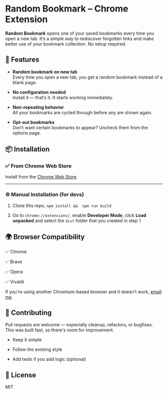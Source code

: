 # Random Bookmark – Chrome Extension

**Random Bookmark** opens one of your saved bookmarks every time you open a new tab. It’s a simple way to rediscover forgotten links and make better use of your bookmark collection. No setup required.

## 🔧 Features

- **Random bookmark on new tab**  
  Every time you open a new tab, you get a random bookmark instead of a blank page.

- **No configuration needed**  
  Install it — that’s it. It starts working immediately.

- **Non-repeating behavior**  
  All your bookmarks are cycled through before any are shown again.

- **Opt-out bookmarks**  
  Don’t want certain bookmarks to appear? Uncheck them from the options page.

## 📦 Installation

### ✅ From Chrome Web Store

Install from the [Chrome Web Store](https://chromewebstore.google.com/detail/random-bookmark/fkmbndneokgnjgfakofffnljleeggpeg).

---

### ⚙️ Manual Installation (for devs)

1. Clone this repo, `npm install && 
npm run build`

1. Go to `chrome://extensions/`, enable **Developer Mode**, click **Load unpacked** and select the `dist` folder that you created in step 1

## 🌍 Browser Compatibility

✅ Chrome

✅ Brave

✅ Opera

✅ Vivaldi

If you're using another Chromium-based browser and it doesn't work, [email me](benoit.mrejen@gmail.com).

## 🤝 Contributing

Pull requests are welcome — especially cleanup, refactors, or bugfixes. This was built fast, so there's room for improvement.

- Keep it simple

- Follow the existing style

- Add tests if you add logic (optional)

## 📄 License

MIT
